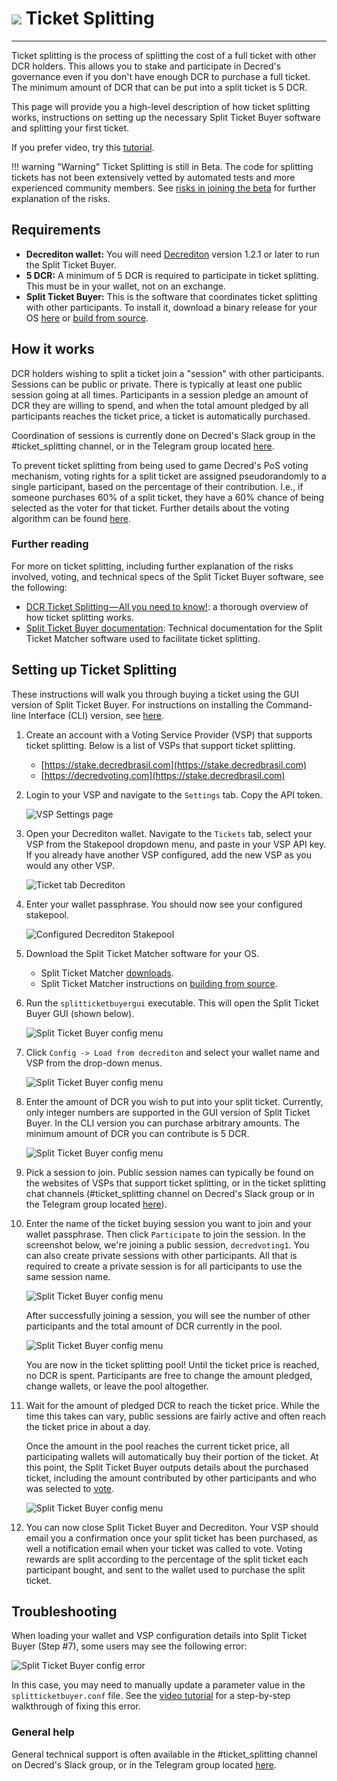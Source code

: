 # <img class="dcr-icon" src="/img/dcr-icons/QuestionTicket.svg" /> Ticket Splitting

---

Ticket splitting is the process of splitting the cost of a full ticket with other DCR holders. This allows you to stake and participate in Decred's governance even if you don't have enough DCR to purchase a full ticket. The minimum amount of DCR that can be put into a split ticket is 5 DCR. 

This page will provide you a high-level description of how ticket splitting works, instructions on setting up the necessary Split Ticket Buyer software and splitting your first ticket. 

If you prefer video, try this [tutorial](https://www.youtube.com/watch?v=9L8P7hL5v6w).

!!! warning "Warning"
    Ticket Splitting is still in Beta. The code for splitting tickets has not been extensively vetted by automated tests and more experienced community members. See [risks in joining the beta](https://github.com/matheusd/dcr-split-ticket-matcher/blob/master/docs/beta.md#risks-in-joining-the-beta) for further explanation of the risks. 


## Requirements

- **Decrediton wallet:** You will need [Decrediton](../wallets/decrediton/decrediton-setup.md) version 1.2.1 or later to run the Split Ticket Buyer. 
- **5 DCR:** A minimum of 5 DCR is required to participate in ticket splitting. This must be in your wallet, not on an exchange. 
- **Split Ticket Buyer:** This is the software that coordinates ticket splitting with other participants. To install it, download a binary release for your OS [here](https://github.com/matheusd/dcr-split-ticket-matcher/releases/latest) or [build from source](https://github.com/matheusd/dcr-split-ticket-matcher/blob/master/docs/building.md).


## How it works

DCR holders wishing to split a ticket join a "session" with other participants. Sessions can be public or private. There is typically at least one public session going at all times. Participants in a session pledge an amount of DCR they are willing to spend, and when the  total amount pledged by all participants reaches the ticket price, a ticket is automatically purchased. 

Coordination of sessions is currently done on Decred's Slack group in the #ticket_splitting channel, or in the Telegram group located [here](https://t.me/dcrtktsplit). 

To prevent ticket splitting from being used to game Decred's PoS voting mechanism, voting rights for a split ticket are assigned pseudorandomly to a single participant, based on the  percentage of their contribution. I.e., if someone purchases 60% of a split ticket, they have a 60% chance of being selected as the voter for that ticket. Further details about the voting algorithm can be found [here](https://github.com/matheusd/dcr-split-ticket-matcher/blob/master/docs/voter-selection-ago.md). 

### Further reading

For more on ticket splitting, including further explanation of the risks involved, voting, and technical specs of the Split Ticket Buyer software, see the following:

- [DCR Ticket Splitting — All you need to know!](https://medium.com/decred/dcr-ticket-splitting-all-you-need-to-know-b8edc6b65db3): a thorough overview of how ticket splitting works. 
- [Split Ticket Buyer documentation](https://github.com/matheusd/dcr-split-ticket-matcher/tree/master/docs): Technical documentation for the Split Ticket Matcher software used to facilitate ticket splitting. 



## Setting up Ticket Splitting

These instructions will walk you through buying a ticket using the GUI version of Split Ticket Buyer. For instructions on installing the Command-line Interface (CLI) version, see [here](https://github.com/matheusd/dcr-split-ticket-matcher/blob/master/docs/client-cli.md).

1. Create an account with a Voting Service Provider (VSP) that supports ticket splitting. Below is a list of VSPs that support ticket splitting.

    - [https://stake.decredbrasil.com](https://stake.decredbrasil.com)
    - [https://decredvoting.com](https://stake.decredbrasil.com)

1. Login to your VSP and navigate to the `Settings` tab. Copy the API token.

    ![VSP Settings page](../img/ticket_splitting_settings.png)

1. Open your Decrediton wallet. Navigate to the `Tickets` tab, select your VSP from the Stakepool dropdown menu, and paste in your VSP API key. If you already have another VSP configured, add the new VSP as you would any other VSP. 

    ![Ticket tab Decrediton](../img/ticket_splitting_decrediton.png)

1. Enter your wallet passphrase. You should now see your configured stakepool.

    ![Configured Decrediton Stakepool](../img/ticket_splitting_config_stakepool.png)

1. Download the Split Ticket Matcher software for your OS.

    - Split Ticket Matcher [downloads](https://github.com/matheusd/dcr-split-ticket-matcher/releases/).
    - Split Ticket Matcher instructions on [building from source](https://github.com/matheusd/dcr-split-ticket-matcher/blob/master/docs/building.md).

1. Run the `splitticketbuyergui` executable. This will open the Split Ticket Buyer GUI (shown below). 

    ![Split Ticket Buyer config menu](../img/ticket_splitting_gui.png)


1. Click `Config -> Load from decrediton` and select your wallet name and VSP from the drop-down menus. 

    ![Split Ticket Buyer config menu](../img/split_ticket_buyer_config_menut.png)

1. Enter the amount of DCR you wish to put into your split ticket. Currently, only integer numbers are supported in the GUI version of Split Ticket Buyer. In the CLI version you can purchase arbitrary amounts. The minimum amount of DCR you can contribute is 5 DCR. 

    ![Split Ticket Buyer config menu](../img/split_ticket_buyer_amount.png)

1. Pick a session to join. Public session names can typically be found on the websites of VSPs that support ticket splitting, or in the ticket splitting chat channels (#ticket_splitting channel on Decred's Slack group or in the Telegram group located [here](https://t.me/dcrtktsplit)). 

1. Enter the name of the ticket buying session you want to join and your wallet passphrase. Then click `Participate` to join the session. In the screenshot below, we're joining a public session, `decredvoting1`. You can also create private sessions with other participants. All that is required to create a private session is for all participants to use the same session name. 

    ![Split Ticket Buyer config menu](../img/ticket_splitting_enter_session.png)

    After successfully joining a session, you will see the number of other participants and the total amount of DCR currently in the pool.  

    ![Split Ticket Buyer config menu](../img/ticket_splitting_joined_session.png)

    You are now in the ticket splitting pool! Until the ticket price is reached, no DCR is spent. Participants are free to change the amount pledged, change wallets, or leave the pool altogether. 

1. Wait for the amount of pledged DCR to reach the ticket price. While the time this takes can vary, public sessions are fairly active and often reach the ticket price in about a day. 

    Once the amount in the pool reaches the current ticket price, all participating wallets will automatically buy their portion of the ticket. At this point, the Split Ticket Buyer outputs details about the purchased ticket, including the amount contributed by other participants and who was selected to [vote](https://github.com/matheusd/dcr-split-ticket-matcher/blob/master/docs/voter-selection-ago.md).

    ![Split Ticket Buyer config menu](../img/split_ticket_successful_purchase.png)


1. You can now close Split Ticket Buyer and Decrediton. Your VSP should email you a confirmation once your split ticket has been purchased, as well a notification email when your ticket was called to vote. Voting rewards are split according to the percentage of the split ticket each participant bought, and sent to the wallet used to purchase the split ticket. 


## Troubleshooting

When loading your wallet and VSP configuration details into Split Ticket Buyer (Step #7), some users may see the following error:

![Split Ticket Buyer config error](../img/split_ticket_buyer_config_error.png)

In this case, you may need to manually update a parameter value in the `splitticketbuyer.conf` file. See the [video tutorial]([tutorial](https://www.youtube.com/watch?v=9L8P7hL5v6w)) for a step-by-step walkthrough of fixing this error. 

### General help

General technical support is often available in the #ticket_splitting channel on Decred's Slack group, or in the Telegram group located [here](https://t.me/dcrtktsplit). 


